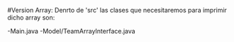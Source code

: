 #Version Array:
Denrto de 'src' las clases que necesitaremos para imprimir dicho array son:

-Main.java
-Model/TeamArrayInterface.java
